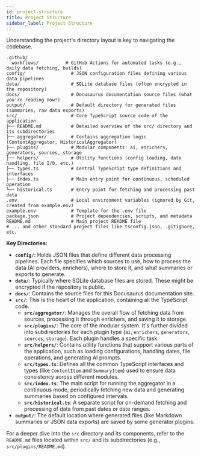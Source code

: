 ```yaml
---
id: project-structure
title: Project Structure
sidebar_label: Project Structure
---
```


Understanding the project's directory layout is key to navigating the codebase.

```
.github/
  workflows/          # GitHub Actions for automated tasks (e.g., daily data fetching, builds)
config/                 # JSON configuration files defining various data pipelines
data/                   # SQLite database files (often encrypted in the repository)
docs/                   # Docusaurus documentation source files (what you're reading now!)
output/                 # Default directory for generated files (summaries, raw data exports)
src/                    # Core TypeScript source code of the application
├── README.md           # Detailed overview of the src/ directory and its subdirectories
├── aggregator/         # Contains aggregation logic (ContentAggregator, HistoricalAggregator)
├── plugins/            # Modular components: ai, enrichers, generators, sources, storage
├── helpers/            # Utility functions (config loading, date handling, file I/O, etc.)
├── types.ts            # Central TypeScript type definitions and interfaces
├── index.ts            # Main entry point for continuous, scheduled operation
└── historical.ts       # Entry point for fetching and processing past data
.env                    # Local environment variables (ignored by Git, created from example.env)
example.env             # Template for the .env file
package.json            # Project dependencies, scripts, and metadata
README.md               # Main project README file
# ... and other standard project files like tsconfig.json, .gitignore, etc.
```

**Key Directories:**

-   **`config/`**: Holds JSON files that define different data processing pipelines. Each file specifies which sources to use, how to process the data (AI providers, enrichers), where to store it, and what summaries or exports to generate.
-   **`data/`**: Typically where SQLite database files are stored. These might be encrypted if the repository is public.
-   **`docs/`**: Contains the source files for this Docusaurus documentation site.
-   **`src/`**: This is the heart of the application, containing all the TypeScript code.
    -   **`src/aggregator/`**: Manages the overall flow of fetching data from sources, processing it through enrichers, and saving it to storage.
    -   **`src/plugins/`**: The core of the modular system. It's further divided into subdirectories for each plugin type (`ai`, `enrichers`, `generators`, `sources`, `storage`). Each plugin handles a specific task.
    -   **`src/helpers/`**: Contains utility functions that support various parts of the application, such as loading configurations, handling dates, file operations, and generating AI prompts.
    -   **`src/types.ts`**: Defines all the common TypeScript interfaces and types (like `ContentItem` and `SummaryItem`) used to ensure data consistency across different modules.
    -   **`src/index.ts`**: The main script for running the aggregator in a continuous mode, periodically fetching new data and generating summaries based on configured intervals.
    -   **`src/historical.ts`**: A separate script for on-demand fetching and processing of data from past dates or date ranges.
-   **`output/`**: The default location where generated files (like Markdown summaries or JSON data exports) are saved by some generator plugins.

For a deeper dive into the `src` directory and its components, refer to the `README.md` files located within `src/` and its subdirectories (e.g., `src/plugins/README.md`). 